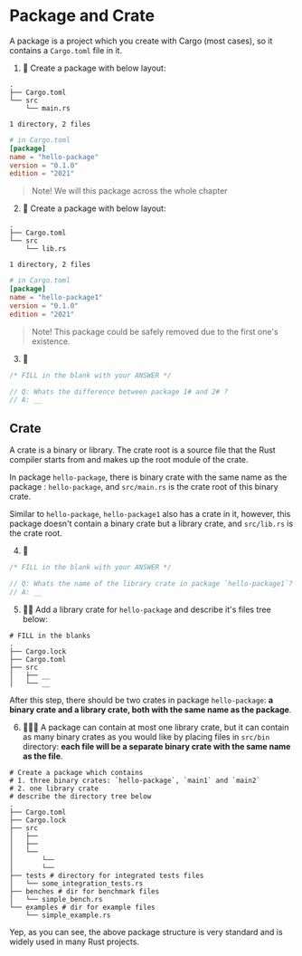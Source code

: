 # Package and Crate
A package is a project which you create with Cargo (most cases), so it contains a `Cargo.toml` file in it.

1. 🌟 Create a package  with below layout:
```shell
.
├── Cargo.toml
└── src
    └── main.rs

1 directory, 2 files
```

```toml
# in Cargo.toml
[package]
name = "hello-package"
version = "0.1.0"
edition = "2021"
```

> Note! We will this package across the whole chapter

2. 🌟 Create a package with below layout:
```shell
.
├── Cargo.toml
└── src
    └── lib.rs

1 directory, 2 files
```

```toml
# in Cargo.toml
[package]
name = "hello-package1"
version = "0.1.0"
edition = "2021"
```

> Note! This package could be safely removed due to the first one's existence.

3. 🌟 
```rust
/* FILL in the blank with your ANSWER */

// Q: Whats the difference between package 1# and 2# ?
// A: __
```


## Crate
A crate is a binary or library. The crate root is a source file that the Rust compiler starts from and makes up the root module of the crate.

In package `hello-package`, there is binary crate with the same name as the package : `hello-package`, and `src/main.rs` is the crate root of this binary crate.

Similar to `hello-package`, `hello-package1` also has a crate in it, however, this package doesn't contain a binary crate but a library crate, and `src/lib.rs` is the crate root.

4. 🌟
```rust
/* FILL in the blank with your ANSWER */

// Q: Whats the name of the library crate in package `hello-package1`?
// A: __
```


5. 🌟🌟 Add a library crate for `hello-package` and describe it's files tree below:
```shell
# FILL in the blanks
.
├── Cargo.lock
├── Cargo.toml
├── src
│   ├── __
│   └── __
```

After this step, there should be two crates in package `hello-package`: **a binary crate and a library crate, both with the same name as the package**.

6. 🌟🌟🌟 A package can contain at most one library crate, but it can contain as many binary crates as you would like by placing files in `src/bin` directory: **each file will be a separate binary crate with the same name as the file**.

```shell
# Create a package which contains 
# 1. three binary crates: `hello-package`, `main1` and `main2`
# 2. one library crate
# describe the directory tree below
.
├── Cargo.toml
├── Cargo.lock
├── src
│   ├── 
│   ├── 
│   └── 
│       └── 
│       └── 
├── tests # directory for integrated tests files
│   └── some_integration_tests.rs
├── benches # dir for benchmark files
│   └── simple_bench.rs
└── examples # dir for example files
    └── simple_example.rs
```

Yep, as you can see, the above package structure is very standard and is widely used in many Rust projects.